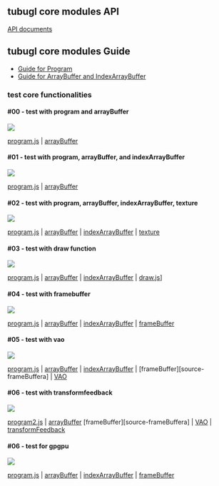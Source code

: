 ## tubugl core modules API

[API documents](https://kenjispecial.github.io/tubugl-core/api/)

## tubugl core modules Guide

- [Guide for Program](https://kenjispecial.github.io/tubugl-core/guide/program)
- [Guide for ArrayBuffer and IndexArrayBuffer](https://kenjispecial.github.io/tubugl-core/guide/buffer)

### test core functionalities

#### #00 -  test with program and arrayBuffer

![](./assets/__image_snapshots__/index-spec-js-00-program-and-array-buffer-1-snap.png)

[program.js][source-program] | [arrayBuffer][source-arrayBuffer] 

#### #01 - test with program, arrayBuffer, and indexArrayBuffer

![](./assets/__image_snapshots__/index-spec-js-01-program-array-buffer-and-index-array-buffer-1-snap.png)

[program.js][source-program] | [arrayBuffer][source-arrayBuffer] 

#### #02 - test with program, arrayBuffer, indexArrayBuffer, texture

![](./assets/__image_snapshots__/index-spec-js-02-program-array-buffer-index-array-buffer-texture-1-snap.png)

[program.js][source-program] | [arrayBuffer][source-arrayBuffer] | [indexArrayBuffer][source-arrayBuffer] | [texture][source-texture]

#### #03 - test with draw function

![](./assets/__image_snapshots__/index-spec-js-03-draw-function-1-snap.png)

 [program.js][source-program] | [arrayBuffer][source-arrayBuffer] | [indexArrayBuffer][source-arrayBuffer] | [draw.js][source-draw]]

#### #04 - test with framebuffer

![](./assets/__image_snapshots__/index-spec-js-04-framebuffer-1-snap.png)

 [program.js][source-program] | [arrayBuffer][source-arrayBuffer] | [indexArrayBuffer][source-arrayBuffer] | [frameBuffer][source-frameBuffer]

#### #05 - test with vao

![](./assets/__image_snapshots__/index-spec-js-05-vao-webgl-2-1-snap.png)

 [program.js][source-program] | [arrayBuffer][source-arrayBuffer] | [indexArrayBuffer][source-arrayBuffer] | [frameBuffer][source-frameBuffera] | [VAO](source-vao)


#### #06 - test with transformfeedback

![](./assets/__image_snapshots__/index-spec-js-06-program-2-and-transform-feedback-webgl-2-1-snap.png)

 [program2.js][source-program2] | [arrayBuffer][source-arrayBuffer] [frameBuffer][source-frameBuffera] | [VAO](source-vao) | [transformFeedback](source-tranformFeedback)
 

#### #06 - test for gpgpu

![](./assets/__image_snapshots__/index-spec-js-07-program-and-gpgpu-based-on-frame-buffer-1-snap.png)

 [program.js][source-program] | [arrayBuffer][source-arrayBuffer] | [indexArrayBuffer][source-arrayBuffer] | [frameBuffer][source-frameBuffer]

[source-program]: https://github.com/kenjiSpecial/tubugl-core/blob/master/src/program.js
[source-program2]: https://github.com/kenjiSpecial/tubugl-core/blob/master/src/program2.js
[source-arrayBuffer]: https://github.com/kenjiSpecial/tubugl-core/blob/master/src/arrayBuffer.js
[source-draw]: https://github.com/kenjiSpecial/tubugl-core/blob/master/src/draw.js
[source-frameBuffer]: https://github.com/kenjiSpecial/tubugl-core/blob/master/src/frameBuffer.js
[source-indexArrayBuffer]: https://github.com/kenjiSpecial/tubugl-core/blob/master/src/indexArrayBuffer.js
[source-texture]: https://github.com/kenjiSpecial/tubugl-core/blob/master/src/texture.js
[source-tranformFeedback]: https://github.com/kenjiSpecial/tubugl-core/blob/master/src/tranformFeedback.js
[source-vao]: https://github.com/kenjiSpecial/tubugl-core/blob/master/src/vao.js
